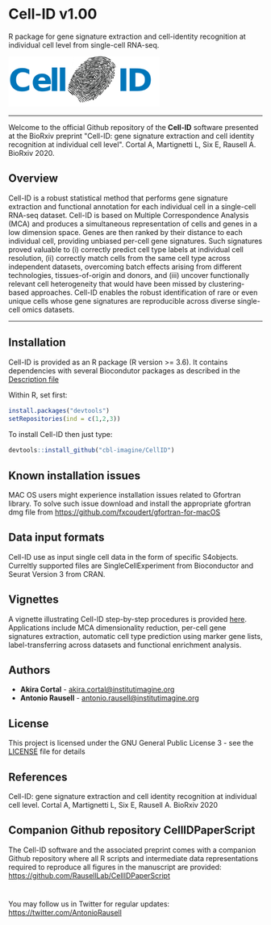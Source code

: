 # Cell-ID v1.00
R package for gene signature extraction and cell-identity recognition at individual cell level from single-cell RNA-seq.

<img src=tools/sticker.png height="100">

----------------------------------------

Welcome to the official Github repository of the **Cell-ID** software presented at the BioRxiv preprint "Cell-ID: gene signature extraction and cell identity recognition at individual cell level". Cortal A, Martignetti L, Six E, Rausell A. BioRxiv 2020.

## Overview

Cell-ID is a robust statistical method that performs gene signature extraction and functional annotation for each individual cell in a single-cell RNA-seq dataset. Cell-ID is based on Multiple Correspondence Analysis (MCA) and produces a simultaneous representation of cells and genes in a low dimension space. Genes are then ranked by their distance to each individual cell, providing unbiased per-cell gene signatures. Such signatures proved valuable to (i) correctly predict cell type labels at individual cell resolution, (ii) correctly match cells from the same cell type across independent datasets, overcoming batch effects arising from different technologies, tissues-of-origin and donors, and (iii) uncover functionally relevant cell heterogeneity that would have been missed by clustering-based approaches. Cell-ID enables the robust identification of rare or even unique cells whose gene signatures are reproducible across diverse single-cell omics datasets. 

----------------------------------------

## Installation

Cell-ID is provided as an R package (R version >= 3.6). It contains dependencies with several Biocondutor packages as described in the [Description file](https://github.com/cbl-imagine/CellID/blob/master/DESCRIPTION)

Within R, set first:
```r
install.packages("devtools")
setRepositories(ind = c(1,2,3))
```

To install Cell-ID then just type:
```r
devtools::install_github("cbl-imagine/CellID")
```
## Known installation issues

MAC OS users might experience installation issues related to Gfortran library. To solve such issue download and install the appropriate gfortran dmg file from https://github.com/fxcoudert/gfortran-for-macOS

## Data input formats

Cell-ID use as input single cell data in the form of specific S4objects. Curreltly supported files are SingleCellExperiment from Bioconductor and Seurat Version 3 from CRAN.

## Vignettes

A vignette illustrating Cell-ID step-by-step procedures is provided [here](https://rauselllab.github.io/CelliD//vignettes/vign.html). Applications include MCA dimensionality reduction, per-cell gene signatures extraction, automatic cell type prediction using marker gene lists, label-transferring across datasets and functional enrichment analysis.

## Authors

* **Akira Cortal** - [akira.cortal@institutimagine.org](akira.cortal@institutimagine.org)
* **Antonio Rausell** -  [antonio.rausell@institutimagine.org](antonio.rausell@institutimagine.org)


## License

This project is licensed under the GNU General Public License 3 - see the [LICENSE](LICENSE) file for details

## References

Cell-ID: gene signature extraction and cell identity recognition at individual cell level. Cortal A, Martignetti L, Six E, Rausell A. BioRxiv 2020

## Companion Github repository CellIDPaperScript

The Cell-ID software and the associated preprint comes with a companion Github repository where all R scripts and intermediate data representations required to reproduce all figures in the manuscript are provided:  https://github.com/RausellLab/CellIDPaperScript

# 
You may follow us in Twitter for regular updates: https://twitter.com/AntonioRausell